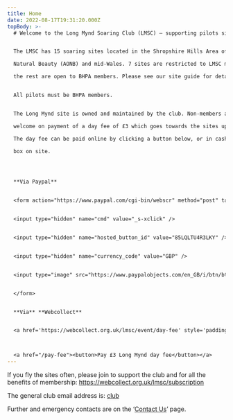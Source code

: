 ```yaml
---
title: Home
date: 2022-08-17T19:31:20.000Z
topBody: >-
  # Welcome to the Long Mynd Soaring Club (LMSC) – supporting pilots since 1975!


  The LMSC has 15 soaring sites located in the Shropshire Hills Area of Outstanding

  Natural Beauty (AONB) and mid-Wales. 7 sites are restricted to LMSC members, but

  the rest are open to BHPA members. Please see our site guide for details.


  All pilots must be BHPA members.


  The Long Mynd site is owned and maintained by the club. Non-members are

  welcome on payment of a day fee of £3 which goes towards the sites upkeep.

  The day fee can be paid online by clicking a button below, or in cash in the honesty

  box on site.




  **Via Paypal** 


  <form action="https://www.paypal.com/cgi-bin/webscr" method="post" target="_top">


  <input type="hidden" name="cmd" value="_s-xclick" />


  <input type="hidden" name="hosted_button_id" value="85LQLTU4R3LKY" />


  <input type="hidden" name="currency_code" value="GBP" />


  <input type="image" src="https://www.paypalobjects.com/en_GB/i/btn/btn_buynowCC_LG.gif" border="0" name="submit" title="PayPal - The safer, easier way to pay online!" alt="Buy Now" />


  </form>


  **Via** **Webcollect**  


  <a href='https://webcollect.org.uk/lmsc/event/day-fee' style='padding: 3px 15px 2px 5px;background: url("https://webcollect.org.uk/media/images/org-buttons/btn-bg-6.png") no-repeat right center;color: white;font-weight: bold;cursor: pointer;text-decoration: none;white-space: nowrap;border-radius: 4px;font-size: 12px;font-family: Arial, Helvetica, sans-serif;'>Day Fee</a>



  <a href="/pay-fee"><button>Pay £3 Long Mynd day fee</button></a>
---
```

If you fly the sites often, please join to support the club and for all the benefits of membership: <https://webcollect.org.uk/lmsc/subscription>

The general club email address is: [club](mailto:club@longmynd.org)

 Further and emergency contacts are on the ‘[Contact Us](https://longmynd.netlify.app/contact)’ page.
